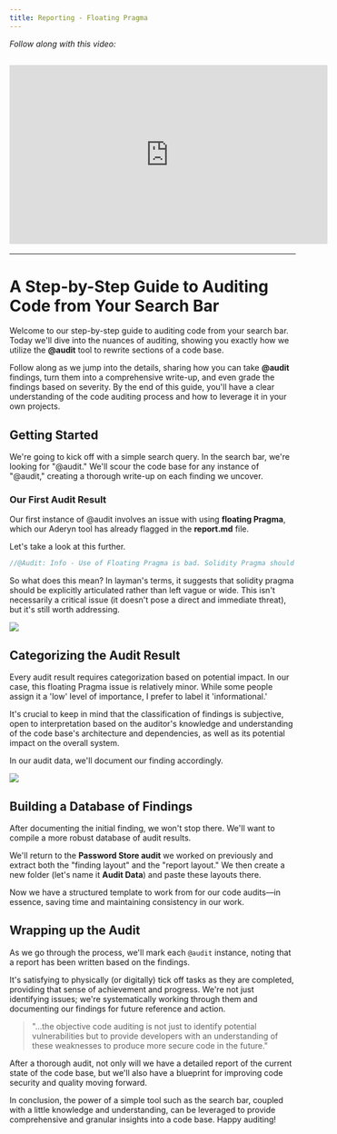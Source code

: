 ```yaml
---
title: Reporting - Floating Pragma
---
```


_Follow along with this video:_

## <iframe width="560" height="315" src="https://youtu.be/cfbv95INyKY" title="YouTube Player" frameborder="0" allow="accelerometer; autoplay; clipboard-write; encrypted-media; gyroscope; picture-in-picture; web-share" allowfullscreen></iframe>

---

# A Step-by-Step Guide to Auditing Code from Your Search Bar

Welcome to our step-by-step guide to auditing code from your search bar. Today we'll dive into the nuances of auditing, showing you exactly how we utilize the **@audit** tool to rewrite sections of a code base.

Follow along as we jump into the details, sharing how you can take **@audit** findings, turn them into a comprehensive write-up, and even grade the findings based on severity. By the end of this guide, you'll have a clear understanding of the code auditing process and how to leverage it in your own projects.

## Getting Started

We're going to kick off with a simple search query. In the search bar, we're looking for "@audit." We'll scour the code base for any instance of "@audit," creating a thorough write-up on each finding we uncover.

### Our First Audit Result

Our first instance of @audit involves an issue with using **floating Pragma**, which our Aderyn tool has already flagged in the **report.md** file.

Let's take a look at this further.

```js
//@Audit: Info - Use of Floating Pragma is bad. Solidity Pragma should be specified, not wide.
```

So what does this mean? In layman's terms, it suggests that solidity pragma should be explicitly articulated rather than left vague or wide. This isn't necessarily a critical issue (it doesn't pose a direct and immediate threat), but it's still worth addressing.

![](https://cdn.videotap.com/MjcMkBDMLsjt5BWWw3v6-25.97.png)

## Categorizing the Audit Result

Every audit result requires categorization based on potential impact. In our case, this floating Pragma issue is relatively minor. While some people assign it a 'low' level of importance, I prefer to label it 'informational.'

It's crucial to keep in mind that the classification of findings is subjective, open to interpretation based on the auditor's knowledge and understanding of the code base's architecture and dependencies, as well as its potential impact on the overall system.

In our audit data, we'll document our finding accordingly.

![](https://cdn.videotap.com/VduK8PC4shE7VwpBA65s-44.86.png)

## Building a Database of Findings

After documenting the initial finding, we won't stop there. We'll want to compile a more robust database of audit results.

We'll return to the **Password Store audit** we worked on previously and extract both the "finding layout" and the "report layout." We then create a new folder (let's name it **Audit Data**) and paste these layouts there.

Now we have a structured template to work from for our code audits—in essence, saving time and maintaining consistency in our work.

## Wrapping up the Audit

As we go through the process, we'll mark each `@audit` instance, noting that a report has been written based on the findings.

It's satisfying to physically (or digitally) tick off tasks as they are completed, providing that sense of achievement and progress. We're not just identifying issues; we're systematically working through them and documenting our findings for future reference and action.

> "...the objective code auditing is not just to identify potential vulnerabilities but to provide developers with an understanding of these weaknesses to produce more secure code in the future."

After a thorough audit, not only will we have a detailed report of the current state of the code base, but we'll also have a blueprint for improving code security and quality moving forward.

In conclusion, the power of a simple tool such as the search bar, coupled with a little knowledge and understanding, can be leveraged to provide comprehensive and granular insights into a code base. Happy auditing!
